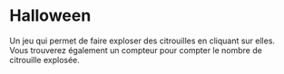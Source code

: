 <h1>Halloween</h1>
Un jeu qui permet de faire exploser des citrouilles en cliquant sur elles. Vous trouverez également un compteur pour compter le nombre de citrouille explosée.
